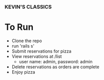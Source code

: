 ### KEVIN'S CLASSICS

# To Run

* Clone the repo
* run 'rails s'
* Submit reservations for pizza
* View reservations at /list 
  * user name: admin, password: admin
* Delete reservations as orders are complete
* Enjoy pizza
